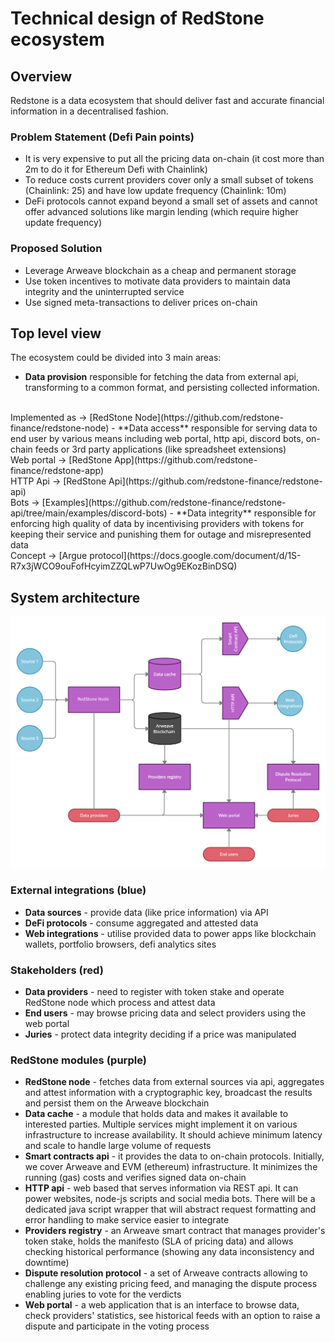 # Technical design of RedStone ecosystem

## Overview
Redstone is a data ecosystem that should deliver fast and accurate financial information in a decentralised fashion.

### Problem Statement (Defi Pain points)
- It is very expensive to put all the pricing data on-chain (it cost more than 2m to do it for Ethereum Defi with Chainlink)
- To reduce costs current providers cover only a small subset of tokens (Chainlink: 25) and have low update frequency (Chainlink: 10m)
- DeFi protocols cannot expand beyond a small set of assets and cannot offer advanced solutions like margin lending (which require higher update frequency)


### Proposed Solution
- Leverage Arweave blockchain as a cheap and permanent storage
- Use token incentives to motivate data providers to maintain data integrity and the uninterrupted service
- Use signed meta-transactions to deliver prices on-chain

## Top level view
The ecosystem could be divided into 3 main areas:

- **Data provision** responsible for fetching the data from external api, transforming to a common format, and persisting collected information.
<br />
Implemented as → [RedStone Node](https://github.com/redstone-finance/redstone-node)
- **Data access** responsible for serving data to end user by various means including web portal, http api, discord bots, on-chain feeds or 3rd party applications (like spreadsheet extensions)
<br />
Web portal → [RedStone App](https://github.com/redstone-finance/redstone-app)
<br />
HTTP Api → [RedStone Api](https://github.com/redstone-finance/redstone-api)
<br />
Bots → [Examples](https://github.com/redstone-finance/redstone-api/tree/main/examples/discord-bots)
- **Data integrity** responsible for enforcing high quality of data by incentivising providers with tokens for keeping their service and punishing them for outage and misrepresented data
<br />
Concept → [Argue protocol](https://docs.google.com/document/d/1S-R7x3jWCO9ouFofHcyimZZQLwP7UwOg9EKozBinDSQ)


## System architecture
![alt text](docs/img/redstone-system-architecture.png)

### External integrations (blue)
- **Data sources** - provide data (like price information) via API
- **DeFi protocols** - consume aggregated and attested data
- **Web integrations** - utilise provided data to power apps like blockchain wallets, portfolio browsers, defi analytics sites

### Stakeholders (red)
- **Data providers** - need to register with token stake and operate RedStone node which process and attest data
- **End users** - may browse pricing data and select providers using the web portal
- **Juries** - protect data integrity deciding if a price was manipulated

### RedStone modules (purple)
- **RedStone node** - fetches data from external sources via api, aggregates and attest information with a cryptographic key, broadcast the results and persist them on the Arweave blockchain
- **Data cache** - a module that holds data and makes it available to interested parties. Multiple services might implement it on various infrastructure to increase availability. It should achieve minimum latency and scale to handle large volume of requests
- **Smart contracts api** - it provides the data to on-chain protocols. Initially, we cover Arweave and EVM (ethereum) infrastructure. It minimizes the running (gas) costs and verifies signed data on-chain
- **HTTP api** - web based that serves information via REST api. It can power websites, node-js scripts and social media bots. There will be a dedicated java script wrapper that will abstract request formatting and error handling to make service easier to integrate
- **Providers registry** - an Arweave smart contract that manages provider's token stake, holds the manifesto (SLA of pricing data) and allows checking historical performance (showing any data inconsistency and downtime)
- **Dispute resolution protocol** - a set of Arweave contracts allowing to challenge any existing pricing feed, and managing the dispute process enabling juries to vote for the verdicts
- **Web portal** - a web application that is an interface to browse data, check providers' statistics, see historical feeds with an option to raise a dispute and participate in the voting process
